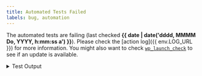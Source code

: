 ```yaml
---
title: Automated Tests Failed
labels: bug, automation
---
```

The automated tests are failing (last checked **{{ date | date('dddd, MMMM Do, YYYY, h:mm:ss a') }}**). Please check the [action log]({{ env.LOG_URL }}) for more information. You might also want to check [`wp_launch_check`](https://github.com/pantheon-systems/wp_launch_check/pulls) to see if an update is available.

<details>
<summary>Test Output</summary>
```
{{ env.OUTPUT }}
```
</details>
